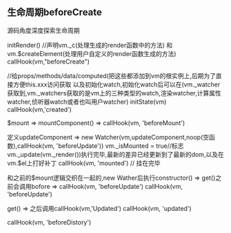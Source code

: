 ## 生命周期beforeCreate
源码角度深度探索生命周期

initRender() //声明vm._c(处理生成的render函数中的方法) 和vm.$createElement(处理用户自定义的render函数生成的方法)
callHook(vm,"beforeCreate")

//给props/methods/data/computed(把这些都添加到vm的根实例上,后期为了直接方便this.xxx访问获取
以及初始化watch,初始化watch后可以在(vm._watcher获取到,vm._watchers获取的是vm上的三种类型的watch,渲染watcher,计算属性watcher,侦听器watch或者也叫用户watcher)
initState(vm)
callHook(vm,'created')

$mount => mountComponent() => 
callHook(vm, 'beforeMount')

定义updateComponent => new Watcher(vm,updateComponent,noop(空函数),callHook(vm, 'beforeUpdate'))
vm._isMounted = true//标志vm._update(vm._render())执行完毕,最新的差异已经更新到了最新的dom,以及在vm.$el上打好补丁
callHook(vm, 'mounted') // 挂在完毕

和之前的$mount逻辑交织在一起的,new Wather后执行constructor() => get()之前会调用bofore => callHook(vm, 'beforeUpdate')
callHook(vm, 'beforeUpdate')

get() => 之后调用callHook(vm,'Updated')
callHook(vm, 'updated')

callHook(vm, 'beforeDistory')
